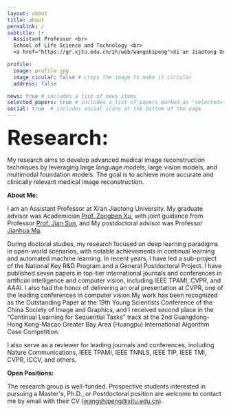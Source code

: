 ```yaml
---
layout: about
title: about
permalink: /
subtitle: |+
  Assistant Professor <br>
  School of Life Science and Technology <br>
  <a href="https://gr.xjtu.edu.cn/zh/web/wangshipeng">Xi'an Jiaotong University</a>

profile:
  image: profile.jpg
  image_cicular: false # crops the image to make it circular
  address: false

news: true # includes a list of news items
selected_papers: true # includes a list of papers marked as "selected={true}"
social: true  # includes social icons at the bottom of the page
---
```


<font size="7">**Research:**</font>  

My research aims to develop advanced medical image reconstruction techniques by leveraging large language models, large vision models, and multimodal foundation models. The goal is to achieve more accurate and clinically relevant medical image reconstruction.

**About Me:** 

I am an Assistant Professor at Xi’an Jiaotong University. My graduate advisor was Academician [Prof. Zongben Xu](https://gr.xjtu.edu.cn/en/web/zbxu), with joint guidance from Professor [Prof. Jian Sun](https://scholar.google.com/citations?user=SSgNWOMAAAAJ&hl=zh-CN), and My postdoctoral advisor was Professor [Jianhua Ma](https://scholar.google.com/citations?user=dG5Ix6EAAAAJ&hl=en).

During doctoral studies, my research focused on deep learning paradigms in open-world scenarios, with notable achievements in continual learning and automated machine learning. In recent years, I have led a sub-project of the National Key R&D Program and a General Postdoctoral Project. I have published seven papers in top-tier international journals and conferences in artificial intelligence and computer vision, including IEEE TPAMI, CVPR, and AAAI. I also had the honor of delivering an oral presentation at CVPR, one of the leading conferences in computer vision.My work has been recognized as the Outstanding Paper at the 19th Young Scientists Conference of the China Society of Image and Graphics, and I received second place in the “Continual Learning for Sequential Tasks” track at the 2nd Guangdong-Hong Kong-Macao Greater Bay Area (Huangpu) International Algorithm Case Competition.

I also serve as a reviewer for leading journals and conferences, including Nature Communications, IEEE TPAMI, IEEE TNNLS, IEEE TIP, IEEE TMI, CVPR, ICCV, and others.

**Open Positions:** 

The research group is well-funded. Prospective students interested in pursuing a Master's, Ph.D., or Postdoctoral position are welcome to contact me by email with their CV (wangshipeng@xjtu.edu.cn).
